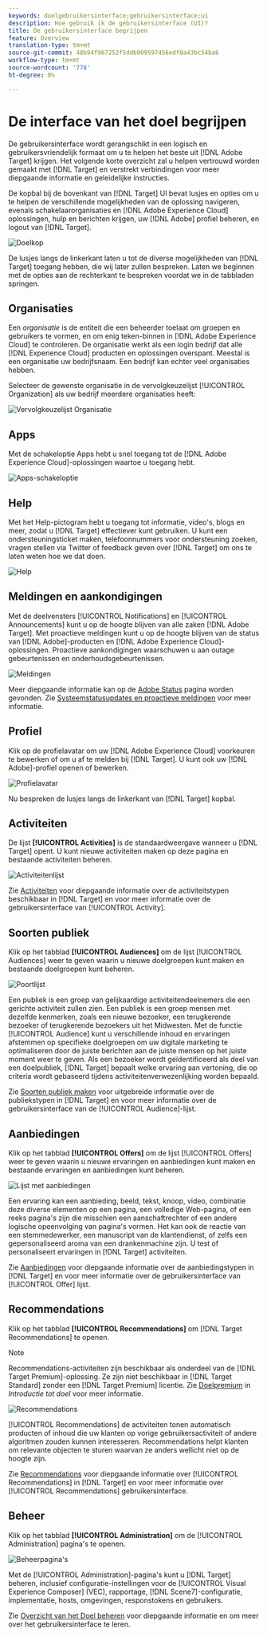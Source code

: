 ```yaml
---
keywords: doelgebruikersinterface;gebruikersinterface;ui
description: Hoe gebruik ik de gebruikersinterface (UI)?
title: De gebruikersinterface begrijpen
feature: Overview
translation-type: tm+mt
source-git-commit: 48b94f967252f5ddb009597456edf0a43bc54ba6
workflow-type: tm+mt
source-wordcount: '778'
ht-degree: 0%

---
```



# De interface van het doel begrijpen

De gebruikersinterface wordt gerangschikt in een logisch en gebruikersvriendelijk formaat om u te helpen het beste uit [!DNL Adobe Target] krijgen. Het volgende korte overzicht zal u helpen vertrouwd worden gemaakt met [!DNL Target] en verstrekt verbindingen voor meer diepgaande informatie en geleidelijke instructies.

De kopbal bij de bovenkant van [!DNL Target] UI bevat lusjes en opties om u te helpen de verschillende mogelijkheden van de oplossing navigeren, evenals schakelaarorganisaties en [!DNL Adobe Experience Cloud] oplossingen, hulp en berichten krijgen, uw [!DNL Adobe] profiel beheren, en logout van [!DNL Target].

![Doelkop](/help/c-intro/assets/target-header.png)

De lusjes langs de linkerkant laten u tot de diverse mogelijkheden van [!DNL Target] toegang hebben, die wij later zullen bespreken. Laten we beginnen met de opties aan de rechterkant te bespreken voordat we in de tabbladen springen.

## Organisaties

Een *organisatie* is de entiteit die een beheerder toelaat om groepen en gebruikers te vormen, en om enig teken-binnen in [!DNL Adobe Experience Cloud] te controleren. De organisatie werkt als een login bedrijf dat alle [!DNL Experience Cloud] producten en oplossingen overspant. Meestal is een organisatie uw bedrijfsnaam. Een bedrijf kan echter veel organisaties hebben.

Selecteer de gewenste organisatie in de vervolgkeuzelijst [!UICONTROL Organization] als uw bedrijf meerdere organisaties heeft:

![Vervolgkeuzelijst Organisatie](/help/c-intro/assets/organizations.png)

## Apps

Met de schakeloptie Apps hebt u snel toegang tot de [!DNL Adobe Experience Cloud]-oplossingen waartoe u toegang hebt.

![Apps-schakeloptie](/help/c-intro/assets/apps.png)

## Help

Met het Help-pictogram hebt u toegang tot informatie, video&#39;s, blogs en meer, zodat u [!DNL Target] effectiever kunt gebruiken. U kunt een ondersteuningsticket maken, telefoonnummers voor ondersteuning zoeken, vragen stellen via Twitter of feedback geven over [!DNL Target] om ons te laten weten hoe we dat doen.

![Help](/help/c-intro/assets/help.png)

## Meldingen en aankondigingen

Met de deelvensters [!UICONTROL Notifications] en [!UICONTROL Announcements] kunt u op de hoogte blijven van alle zaken [!DNL Adobe Target]. Met proactieve meldingen kunt u op de hoogte blijven van de status van [!DNL Adobe]-producten en [!DNL Adobe Experience Cloud]-oplossingen. Proactieve aankondigingen waarschuwen u aan outage gebeurtenissen en onderhoudsgebeurtenissen.

![Meldingen](/help/c-intro/assets/notifications.png)

Meer diepgaande informatie kan op de [Adobe Status](https://status.adobe.com/) pagina worden gevonden. Zie [Systeemstatusupdates en proactieve meldingen](/help/c-intro/assets/notifications.png) voor meer informatie.

## Profiel

Klik op de profielavatar om uw [!DNL Adobe Experience Cloud] voorkeuren te bewerken of om u af te melden bij [!DNL Target]. U kunt ook uw [!DNL Adobe]-profiel openen of bewerken.

![Profielavatar](/help/c-intro/assets/change-language.png)

Nu bespreken de lusjes langs de linkerkant van [!DNL Target] kopbal.

## Activiteiten

De lijst **[!UICONTROL Activities]** is de standaardweergave wanneer u [!DNL Target] opent. U kunt nieuwe activiteiten maken op deze pagina en bestaande activiteiten beheren.

![Activiteitenlijst](/help/c-intro/assets/activities-list.png)

Zie [Activiteiten](/help/c-activities/activities.md) voor diepgaande informatie over de activiteitstypen beschikbaar in [!DNL Target] en voor meer informatie over de gebruikersinterface van [!UICONTROL Activity].

## Soorten publiek

Klik op het tabblad **[!UICONTROL Audiences]** om de lijst [!UICONTROL Audiences] weer te geven waarin u nieuwe doelgroepen kunt maken en bestaande doelgroepen kunt beheren.

![Poortlijst](/help/c-intro/assets/audience-list.png)

Een publiek is een groep van gelijkaardige activiteitendeelnemers die een gerichte activiteit zullen zien. Een publiek is een groep mensen met dezelfde kenmerken, zoals een nieuwe bezoeker, een terugkerende bezoeker of terugkerende bezoekers uit het Midwesten. Met de functie [!UICONTROL Audience] kunt u verschillende inhoud en ervaringen afstemmen op specifieke doelgroepen om uw digitale marketing te optimaliseren door de juiste berichten aan de juiste mensen op het juiste moment weer te geven. Als een bezoeker wordt geïdentificeerd als deel van een doelpubliek, [!DNL Target] bepaalt welke ervaring aan vertoning, die op criteria wordt gebaseerd tijdens activiteitenverwezenlijking worden bepaald.

Zie [Soorten publiek maken](/help/c-target/c-audiences/create-audience.md) voor uitgebreide informatie over de publiekstypen in [!DNL Target] en voor meer informatie over de gebruikersinterface van de [!UICONTROL Audience]-lijst.

## Aanbiedingen

Klik op het tabblad **[!UICONTROL Offers]** om de lijst [!UICONTROL Offers] weer te geven waarin u nieuwe ervaringen en aanbiedingen kunt maken en bestaande ervaringen en aanbiedingen kunt beheren.

![Lijst met aanbiedingen](/help/c-intro/assets/offers.png)

Een ervaring kan een aanbieding, beeld, tekst, knoop, video, combinatie deze diverse elementen op een pagina, een volledige Web-pagina, of een reeks pagina&#39;s zijn die misschien een aanschaftrechter of een andere logische opeenvolging van pagina&#39;s vormen. Het kan ook de reactie van een stemmedewerker, een manuscript van de klantendienst, of zelfs een gepersonaliseerd aroma van een drankenmachine zijn. U test of personaliseert ervaringen in [!DNL Target] activiteiten.

Zie [Aanbiedingen](/help/c-experiences/c-manage-content/manage-content.md) voor diepgaande informatie over de aanbiedingstypen in [!DNL Target] en voor meer informatie over de gebruikersinterface van [!UICONTROL Offer] lijst.

## Recommendations

Klik op het tabblad **[!UICONTROL Recommendations]** om [!DNL Target Recommendations] te openen.

>[!NOTE]
>
>Recommendations-activiteiten zijn beschikbaar als onderdeel van de [!DNL Target Premium]-oplossing. Ze zijn niet beschikbaar in [!DNL Target Standard] zonder een [!DNL Target Premium] licentie. Zie [Doelpremium](/help/c-intro/intro.md#premium) in *Introductie tot doel* voor meer informatie.

![Recommendations](/help/c-intro/assets/recommendations.png)

[!UICONTROL Recommendations] de activiteiten tonen automatisch producten of inhoud die uw klanten op vorige gebruikersactiviteit of andere algoritmen zouden kunnen interesseren. Recommendations helpt klanten om relevante objecten te sturen waarvan ze anders wellicht niet op de hoogte zijn.

Zie [Recommendations](/help/c-recommendations/recommendations.md) voor diepgaande informatie over [!UICONTROL Recommendations] in [!DNL Target] en voor meer informatie over [!UICONTROL Recommendations] gebruikersinterface.

## Beheer

Klik op het tabblad **[!UICONTROL Administration]** om de [!UICONTROL Administration] pagina&#39;s te openen.

![Beheerpagina&#39;s](/help/c-intro/assets/administration.png)

Met de [!UICONTROL Administration]-pagina&#39;s kunt u [!DNL Target] beheren, inclusief configuratie-instellingen voor de [!UICONTROL Visual Experience Composer] (VEC), rapportage, [!DNL Scene7]-configuratie, implementatie, hosts, omgevingen, responstokens en gebruikers.

Zie [Overzicht van het Doel beheren](/help/administrating-target/administrating-target.md) voor diepgaande informatie en om meer over het gebruikersinterface te leren.
